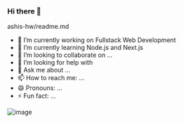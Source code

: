 ### Hi there 👋
ashis-hw/readme.md
<!--
**ashis-hw/ashis-hw** is a ✨ _special_ ✨ repository because its `README.md` (this file) appears on your GitHub profile.

Here are some ideas to get you started:
-->
- 🔭 I’m currently working on Fullstack Web Development
- 🌱 I’m currently learning Node.js and Next.js
- 👯 I’m looking to collaborate on ...
- 🤔 I’m looking for help with 
- 💬 Ask me about ...
- 📫 How to reach me: ...
- 😄 Pronouns: ...
- ⚡ Fun fact: ...

![image](https://user-images.githubusercontent.com/107852559/220721549-d0662c47-ee94-40ec-8773-54f3d39dd9d0.png)
